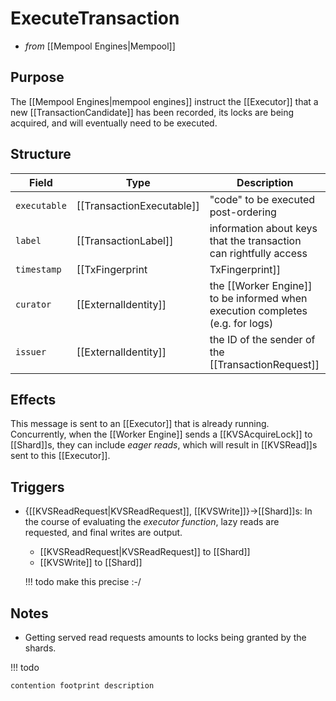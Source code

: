 # ExecuteTransaction

<!-- --8<-- [start:blurb] -->
* _from_ [[Mempool Engines|Mempool]]

## Purpose

The [[Mempool Engines|mempool engines]] instruct the [[Executor]] that a new
 [[TransactionCandidate]] has been recorded, its locks are being
 acquired, and will eventually need to be executed.

<!-- --8<-- [end:blurb] -->
<!-- --8<-- [start:details] -->

## Structure

| Field        | Type                      | Description                                                                   |
|--------------|---------------------------|-------------------------------------------------------------------------------|
| `executable` | [[TransactionExecutable]] | "code" to be executed post-ordering                                           |
| `label`      | [[TransactionLabel]]      | information about keys that the transaction can rightfully access             |
| `timestamp`  | [[TxFingerprint|TxFingerprint]]         | (partial) ordering information (sufficient for V1)                            |
| `curator`    | [[ExternalIdentity]]      | the [[Worker Engine]] to be informed when execution completes (e.g. for logs) |
| `issuer`     | [[ExternalIdentity]]      | the ID of the sender of the [[TransactionRequest]]                            |

## Effects

This message is sent to an [[Executor]] that is already running.
Concurrently, when the [[Worker Engine]] sends a [[KVSAcquireLock]] to
 [[Shard]]s, they can include *eager reads*, which will result in
 [[KVSRead]]s sent to this [[Executor]].


## Triggers

- {[[KVSReadRequest|KVSReadRequest]], [[KVSWrite]]}→[[Shard]]s:
  In the course of evaluating the
   *executor function*,
   lazy reads are requested, and final writes are output.

  - [[KVSReadRequest|KVSReadRequest]] to [[Shard]]
  - [[KVSWrite]] to [[Shard]]

  !!! todo
      make this precise :-/
<!-- --8<-- [end:details] -->

## Notes


- Getting served read requests amounts to locks being granted by the shards.

!!! todo

    contention footprint description
